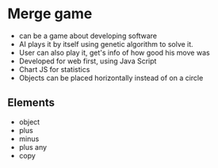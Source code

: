 # Merge game

- can be a game about developing software
- AI plays it by itself using genetic algorithm to solve it.
- User can also play it, get's info of how good his move was
- Developed for web first, using Java Script
- Chart JS for statistics
- Objects can be placed horizontally instead of on a circle

## Elements

- object
- plus
- minus
- plus any
- copy

